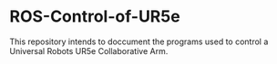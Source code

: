 # ROS-Control-of-UR5e

This repository intends to doccument the programs used to control a Universal Robots UR5e Collaborative Arm.

